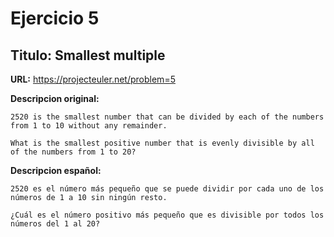 Ejercicio 5
===========

Titulo: Smallest multiple
-------------------------

**URL:** https://projecteuler.net/problem=5


**Descripcion original:**

    2520 is the smallest number that can be divided by each of the numbers from 1 to 10 without any remainder.

    What is the smallest positive number that is evenly divisible by all of the numbers from 1 to 20?

**Descripcion español:**

    2520 es el número más pequeño que se puede dividir por cada uno de los números de 1 a 10 sin ningún resto.

    ¿Cuál es el número positivo más pequeño que es divisible por todos los números del 1 al 20?
